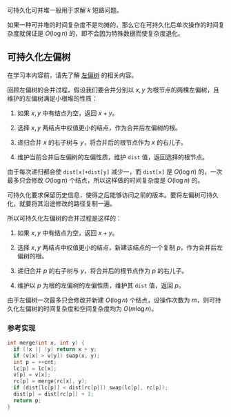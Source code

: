 可持久化可并堆一般用于求解 $k$ 短路问题。

如果一种可并堆的时间复杂度不是均摊的，那么它在可持久化后单次操作的时间复杂度就保证是 $O(\log n)$ 的，即不会因为特殊数据而使复杂度退化。

## 可持久化左偏树

在学习本内容前，请先了解 [左偏树](./leftist-tree.md) 的相关内容。

回顾左偏树的合并过程，假设我们要合并分别以 $x,y$ 为根节点的两棵左偏树，且维护的左偏树满足小根堆的性质：

1. 如果 $x,y$ 中有结点为空，返回 $x+y$。

2. 选择 $x,y$ 两结点中权值更小的结点，作为合并后左偏树的根。

3. 递归合并 $x$ 的右子树与 $y$，将合并后的根节点作为 $x$ 的右儿子。

4. 维护当前合并后左偏树的左偏性质，维护 `dist` 值，返回选择的根节点。

由于每次递归都会使 `dist[x]+dist[y]` 减少一，而 `dist[x]` 是 $O(\log n)$ 的，一次最多只会修改 $O(\log n)$ 个结点，所以这样做的时间复杂度是 $O(\log n)$ 的。

可持久化要求保留历史信息，使得之后能够访问之前的版本。要将左偏树可持久化，就要将其沿途修改的路径复制一遍。

所以可持久化左偏树的合并过程是这样的：

1. 如果 $x,y$ 中有结点为空，返回 $x+y$。

2. 选择 $x,y$ 两结点中权值更小的结点，新建该结点的一个复制 $p$，作为合并后左偏树的根。

3. 递归合并 $p$ 的右子树与 $y$，将合并后的根节点作为 $p$ 的右儿子。

4. 维护以 $p$ 为根的左偏树的左偏性质，维护其 `dist` 值，返回 $p$。

由于左偏树一次最多只会修改并新建 $O(\log n)$ 个结点，设操作次数为 $m$，则可持久化左偏树的时间复杂度和空间复杂度均为 $O(m\log n)$。

### 参考实现

```cpp
int merge(int x, int y) {
  if (!x || !y) return x + y;
  if (v[x] > v[y]) swap(x, y);
  int p = ++cnt;
  lc[p] = lc[x];
  v[p] = v[x];
  rc[p] = merge(rc[x], y);
  if (dist[lc[p]] < dist[rc[p]]) swap(lc[p], rc[p]);
  dist[p] = dist[rc[p]] + 1;
  return p;
}
```
